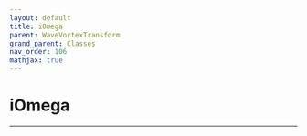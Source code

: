 ```yaml
---
layout: default
title: iOmega
parent: WaveVortexTransform
grand_parent: Classes
nav_order: 106
mathjax: true
---
```


#  iOmega




---

